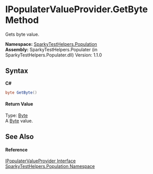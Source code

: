 # IPopulaterValueProvider.GetByte Method 
 

Gets byte value.

**Namespace:**&nbsp;<a href="N_SparkyTestHelpers_Population.md">SparkyTestHelpers.Population</a><br />**Assembly:**&nbsp;SparkyTestHelpers.Populater (in SparkyTestHelpers.Populater.dll) Version: 1.1.0

## Syntax

**C#**<br />
``` C#
byte GetByte()
```


#### Return Value
Type: <a href="http://msdn2.microsoft.com/en-us/library/yyb1w04y" target="_blank">Byte</a><br />A <a href="http://msdn2.microsoft.com/en-us/library/yyb1w04y" target="_blank">Byte</a> value.

## See Also


#### Reference
<a href="T_SparkyTestHelpers_Population_IPopulaterValueProvider.md">IPopulaterValueProvider Interface</a><br /><a href="N_SparkyTestHelpers_Population.md">SparkyTestHelpers.Population Namespace</a><br />